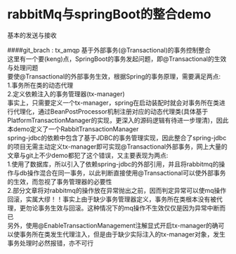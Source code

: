 # rabbitMq与springBoot的整合demo

基本的发送与接收

####git_brach : tx_amqp
基于外部事务(@Transactional)的事务控制整合<br>
这里有一个要(keng)点，SpringBoot的事务发起问题，即@Transactional的生效与处理问题<br>
要使@Transactional的外部事务生效，根据Spring的事务原理，需要满足两点:<br>
1.事务所在类的动态代理<br>
2.定义依赖注入的事务管理器(tx-manager)<br>
事实上，只需要定义一个tx-manager，spring在启动装配时就会对事务所在类进行代理化，通过BeanPostProcessor机制注册对应的动态代理类(具体基于PlatformTransactionManager的实现，更深入的源码逻辑有待进一步理清)，因此本demo定义了一个RabbitTransactionManager<br>
spring-jdbc的依赖中包含了基于JDBC的事务管理实现，因此整合了spring-jdbc的项目无需主动定义tx-manager即可实现@Transactional外部事务，网上大量的文章与git上不少demo都犯了这个错误，又主要表现为两点:<br>
1.使用了数据库，所以引入了依赖spring-jdbc的外部引用，并且将rabbitmq的操作与db操作混合在同一事务，以此判断直接使用@Transactional可以使外部事务的生效，而忽视了事务管理器的必要性<br>
2.部分文章将对rabbitmq的操作放在异常抛出之前，因而判定异常可以使mq操作回滚，实属大缪！！事实上由于缺少事务管理器定义，事务所在类根本没有被代理，更勿论事务生效与回滚。这种情况下的mq操作不生效仅仅是因为异常中断而已<br>
另外，使用@EnableTransactionManagement注解显式开启tx-manager的确可以使事务所在类发生代理注入，但是由于缺少实际注入的tx-manager对象，发生事务处理时必然报错，亦不可行